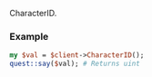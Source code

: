 CharacterID.
### Example

```perl
my $val = $client->CharacterID();
quest::say($val); # Returns uint
```